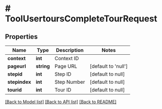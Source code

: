 # # ToolUsertoursCompleteTourRequest

## Properties

Name | Type | Description | Notes
------------ | ------------- | ------------- | -------------
**context** | **int** | Context ID |
**pageurl** | **string** | Page URL | [default to 'null']
**stepid** | **int** | Step ID | [default to null]
**stepindex** | **int** | Step Number | [default to null]
**tourid** | **int** | Tour ID | [default to null]

[[Back to Model list]](../../README.md#models) [[Back to API list]](../../README.md#endpoints) [[Back to README]](../../README.md)
